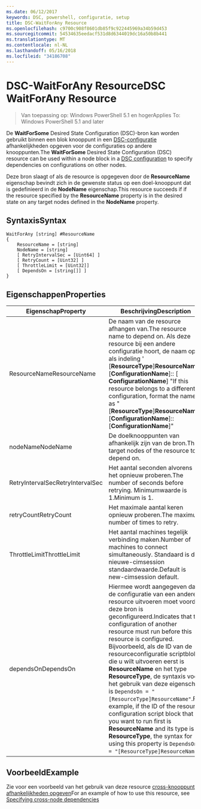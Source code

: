 ```yaml
---
ms.date: 06/12/2017
keywords: DSC, powershell, configuratie, setup
title: DSC-WaitForAny Resource
ms.openlocfilehash: c9700c908f8601db85f9c922445969a34b59d453
ms.sourcegitcommit: 54534635eedacf531d8d6344019dc16a50b8b441
ms.translationtype: MT
ms.contentlocale: nl-NL
ms.lasthandoff: 05/16/2018
ms.locfileid: "34186708"
---
```

# <a name="dsc-waitforany-resource"></a><span data-ttu-id="a450d-103">DSC-WaitForAny Resource</span><span class="sxs-lookup"><span data-stu-id="a450d-103">DSC WaitForAny Resource</span></span>

> <span data-ttu-id="a450d-104">Van toepassing op: Windows PowerShell 5.1 en hoger</span><span class="sxs-lookup"><span data-stu-id="a450d-104">Applies To: Windows PowerShell 5.1 and later</span></span>

<span data-ttu-id="a450d-105">De **WaitForSome** Desired State Configuration (DSC)-bron kan worden gebruikt binnen een blok knooppunt in een [DSC-configuratie](configurations.md) afhankelijkheden opgeven voor de configuraties op andere knooppunten.</span><span class="sxs-lookup"><span data-stu-id="a450d-105">The **WaitForSome** Desired State Configuration (DSC) resource can be used within a node block in a [DSC configuration](configurations.md) to specify dependencies on configurations on other nodes.</span></span>

<span data-ttu-id="a450d-106">Deze bron slaagt of als de resource is opgegeven door de **ResourceName** eigenschap bevindt zich in de gewenste status op een doel-knooppunt dat is gedefinieerd in de **NodeName** eigenschap.</span><span class="sxs-lookup"><span data-stu-id="a450d-106">This resource succeeds if if the resource specified by the **ResourceName** property is in the desired state on any target nodes defined in the **NodeName** property.</span></span>


## <a name="syntax"></a><span data-ttu-id="a450d-107">Syntaxis</span><span class="sxs-lookup"><span data-stu-id="a450d-107">Syntax</span></span>

```
WaitForAny [string] #ResourceName
{
    ResourceName = [string]
    NodeName = [string]
    [ RetryIntervalSec = [Uint64] ]
    [ RetryCount = [Uint32] ]
    [ ThrottleLimit = [Uint32]]
    [ DependsOn = [string[]] ]
}
```

## <a name="properties"></a><span data-ttu-id="a450d-108">Eigenschappen</span><span class="sxs-lookup"><span data-stu-id="a450d-108">Properties</span></span>

|  <span data-ttu-id="a450d-109">Eigenschap</span><span class="sxs-lookup"><span data-stu-id="a450d-109">Property</span></span>  |  <span data-ttu-id="a450d-110">Beschrijving</span><span class="sxs-lookup"><span data-stu-id="a450d-110">Description</span></span>   |
|---|---|
| <span data-ttu-id="a450d-111">ResourceName</span><span class="sxs-lookup"><span data-stu-id="a450d-111">ResourceName</span></span>| <span data-ttu-id="a450d-112">De naam van de resource afhangen van.</span><span class="sxs-lookup"><span data-stu-id="a450d-112">The resource name to depend on.</span></span> <span data-ttu-id="a450d-113">Als deze resource bij een andere configuratie hoort, de naam op als indeling ' [__ResourceType__]__ResourceName__:: [__ConfigurationName__]:: [ __ConfigurationName__] "</span><span class="sxs-lookup"><span data-stu-id="a450d-113">If this resource belongs to a different configuration, format the name as "[__ResourceType__]__ResourceName__::[__ConfigurationName__]::[__ConfigurationName__]"</span></span>|
| <span data-ttu-id="a450d-114">nodeName</span><span class="sxs-lookup"><span data-stu-id="a450d-114">NodeName</span></span>| <span data-ttu-id="a450d-115">De doelknooppunten van afhankelijk zijn van de bron.</span><span class="sxs-lookup"><span data-stu-id="a450d-115">The target nodes of the resource to depend on.</span></span>|
| <span data-ttu-id="a450d-116">RetryIntervalSec</span><span class="sxs-lookup"><span data-stu-id="a450d-116">RetryIntervalSec</span></span>| <span data-ttu-id="a450d-117">Het aantal seconden alvorens het opnieuw proberen.</span><span class="sxs-lookup"><span data-stu-id="a450d-117">The number of seconds before retrying.</span></span> <span data-ttu-id="a450d-118">Minimumwaarde is 1.</span><span class="sxs-lookup"><span data-stu-id="a450d-118">Minimum is 1.</span></span>|
| <span data-ttu-id="a450d-119">retryCount</span><span class="sxs-lookup"><span data-stu-id="a450d-119">RetryCount</span></span>| <span data-ttu-id="a450d-120">Het maximale aantal keren opnieuw proberen.</span><span class="sxs-lookup"><span data-stu-id="a450d-120">The maximum number of times to retry.</span></span>|
| <span data-ttu-id="a450d-121">ThrottleLimit</span><span class="sxs-lookup"><span data-stu-id="a450d-121">ThrottleLimit</span></span>| <span data-ttu-id="a450d-122">Het aantal machines tegelijk verbinding maken.</span><span class="sxs-lookup"><span data-stu-id="a450d-122">Number of machines to connect simultaneously.</span></span> <span data-ttu-id="a450d-123">Standaard is de nieuwe-cimsession standaardwaarde.</span><span class="sxs-lookup"><span data-stu-id="a450d-123">Default is new-cimsession default.</span></span>|
| <span data-ttu-id="a450d-124">dependsOn</span><span class="sxs-lookup"><span data-stu-id="a450d-124">DependsOn</span></span> | <span data-ttu-id="a450d-125">Hiermee wordt aangegeven dat de configuratie van een andere resource uitvoeren moet voordat deze bron is geconfigureerd.</span><span class="sxs-lookup"><span data-stu-id="a450d-125">Indicates that the configuration of another resource must run before this resource is configured.</span></span> <span data-ttu-id="a450d-126">Bijvoorbeeld, als de ID van de resourceconfiguratie scriptblok die u wilt uitvoeren eerst is __ResourceName__ en het type __ResourceType__, de syntaxis voor het gebruik van deze eigenschap is `DependsOn = "[ResourceType]ResourceName"`.</span><span class="sxs-lookup"><span data-stu-id="a450d-126">For example, if the ID of the resource configuration script block that you want to run first is __ResourceName__ and its type is __ResourceType__, the syntax for using this property is `DependsOn = "[ResourceType]ResourceName"`.</span></span>|


## <a name="example"></a><span data-ttu-id="a450d-127">Voorbeeld</span><span class="sxs-lookup"><span data-stu-id="a450d-127">Example</span></span>

<span data-ttu-id="a450d-128">Zie voor een voorbeeld van het gebruik van deze resource [cross-knooppunt afhankelijkheden opgeven](crossNodeDependencies.md)</span><span class="sxs-lookup"><span data-stu-id="a450d-128">For an example of how to use this resource, see [Specifying cross-node dependencies](crossNodeDependencies.md)</span></span>